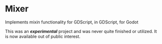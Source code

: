 # Mixer

Implements mixin functionality for GDScript, in GDScript, for Godot

This was an ***experimental*** project and was never quite finished or utilized. It is now available out of public interest.
